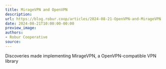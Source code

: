 ```yaml
---
title: MirageVPN and OpenVPN
description:
url: https://blog.robur.coop/articles/2024-08-21-OpenVPN-and-MirageVPN.html
date: 2024-08-21T10:00:00-00:00
preview_image:
authors:
- Robur Cooperative
source:
---
```


Discoveries made implementing MirageVPN, a OpenVPN-compatible VPN library
